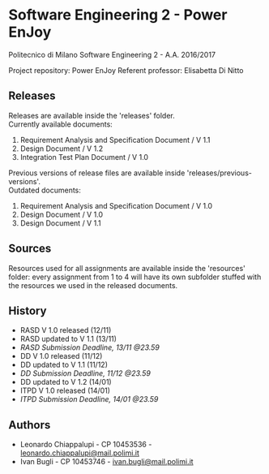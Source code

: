 # Software Engineering 2 - Power EnJoy

Politecnico di Milano
Software Engineering 2 - A.A. 2016/2017

Project repository: Power EnJoy
Referent professor: Elisabetta Di Nitto

Releases
-------
Releases are available inside the 'releases' folder.  
Currently available documents:

1. Requirement Analysis and Specification Document / V 1.1
2. Design Document / V 1.2
3. Integration Test Plan Document / V 1.0

Previous versions of release files are available inside 'releases/previous-versions'.  
Outdated documents:

1. Requirement Analysis and Specification Document / V 1.0
2. Design Document / V 1.0
3. Design Document / V 1.1

Sources
-------
Resources used for all assignments are available inside the 'resources' folder: every assignment from 1 to 4 will have its own subfolder stuffed with the resources we used in the released documents.

History
-------
* RASD V 1.0 released (12/11)
* RASD updated to V 1.1 (13/11)
* *RASD Submission Deadline, 13/11 @23.59*
* DD V 1.0 released (11/12)
* DD updated to V 1.1 (11/12)
* *DD Submission Deadline, 11/12 @23.59*
* DD updated to V 1.2 (14/01)
* ITPD V 1.0 released (14/01)
* *ITPD Submission Deadline, 14/01 @23.59*

Authors
-------
* Leonardo Chiappalupi - CP 10453536 - leonardo.chiappalupi@mail.polimi.it
* Ivan Bugli - CP 10453746 - ivan.bugli@mail.polimi.it

